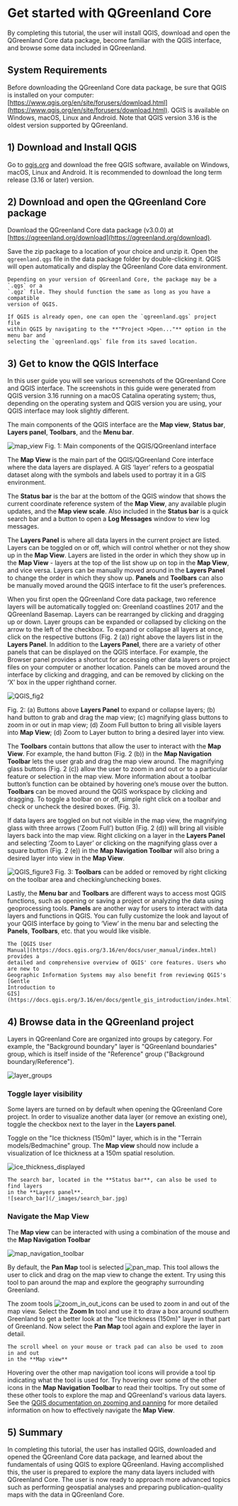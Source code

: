 # Get started with QGreenland Core

By completing this tutorial, the user will install QGIS, download and open the
QGreenland Core data package, become familiar with the QGIS interface, and browse
some data included in QGreenland.

## System Requirements

Before downloading the QGreenland Core data package, be sure that QGIS is installed on your
computer: [https://www.qgis.org/en/site/forusers/download.html](https://www.qgis.org/en/site/forusers/download.html). QGIS is available on Windows, macOS, Linux and Android. Note that QGIS version 3.16 is the oldest version
supported by QGreenland.

## 1) Download and Install QGIS

Go to [qgis.org](https://qgis.org) and download the free QGIS software,
available on Windows, macOS, Linux and Android. It is recommended to download
the long term release (3.16 or later) version.

## 2) Download and open the QGreenland Core package

Download the QGreenland Core data package (v3.0.0) at
[https://qgreenland.org/download](https://qgreenland.org/download).

Save the zip package to a location of your choice and unzip it. Open the
`qgreenland.qgs` file in the data package folder by double-clicking it. QGIS
will open automatically and display the QGreenland Core data environment.


```{note}
Depending on your version of QGreenland Core, the package may be a `.qgs` or a
`.qgz` file. They should function the same as long as you have a compatible
version of QGIS.
```


```{note}
If QGIS is already open, one can open the `qgreenland.qgs` project file
within QGIS by navigating to the **"Project >Open..."** option in the menu bar and
selecting the `qgreenland.qgs` file from its saved location.
```


## 3) Get to know the QGIS Interface

In this user guide you will see various screenshots of the QGreenland Core and QGIS interface.
The screenshots in this guide were generated from QGIS version 3.16 running on a macOS
Catalina operating system; thus, depending on the operating system and QGIS version you
are using, your QGIS interface may look slightly different.

The main components of the QGIS interface are the **Map view**, **Status bar**, **Layers panel**, 
**Toolbars**, and the **Menu bar**. 

![map_view](/_images/map_view.jpg)
Fig. 1: Main components of the QGIS/QGreenland interface

The **Map View** is the main part of the QGIS/QGreenland Core interface where the data layers are
displayed. A GIS ‘layer’ refers to a geospatial dataset along with the symbols and labels used
to portray it in a GIS environment.

The **Status bar** is the bar at the bottom of the QGIS window that shows
the current coordinate reference system of the **Map View**, any available plugin
updates, and the **Map view scale**. Also included in the **Status bar** is a quick
search bar and a button to open a **Log Messages** window to view log messages.

The **Layers Panel** is where all data layers in the current project are
listed. Layers can be toggled on or off, which will control whether or not they
show up in the **Map View**. Layers are listed in the order in which they show up in
the **Map View** - layers at the top of the list show up on top in the **Map View**, and
vice versa. Layers can be manually moved around in the **Layers Panel** to change
the order in which they show up. **Panels** and **Toolbars** can also be manually moved
around the QGIS interface to fit the user’s preferences. 

When you first open the QGreenland Core data package, two reference layers will be automatically toggled on: Greenland coastlines 2017 and the QGreenland Basemap. Layers can be rearranged by clicking and dragging up or down. Layer groups can be expanded or collapsed by clicking on the arrow to the left of the checkbox. To expand or collapse all layers at once, click on the respective buttons (Fig. 2 (a)) right above the layers list in the **Layers Panel**. In addition to the **Layers Panel**, there are a variety of other panels that can be displayed on the QGIS interface. For example, the Browser panel provides a shortcut for accessing other data layers or project files on your computer or another location. Panels can be moved around the interface by clicking and dragging, and can be removed by clicking on the ‘X’ box in the upper righthand corner.

![QGIS_fig2](/_images/QGIS_fig2.png)

Fig. 2: (a) Buttons above **Layers Panel** to expand or collapse layers; (b) hand button to grab and drag the map view; (c) magnifying glass buttons to zoom in or out in map view; (d) Zoom Full button to bring all visible layers into **Map View**; (d) Zoom to Layer button to bring a desired layer into view. 

The **Toolbars** contain buttons that allow the user to interact with the **Map View**. For example, the hand button (Fig. 2 (b)) in the **Map Navigation Toolbar** lets the user grab and drag the map view around. The magnifying glass buttons (Fig. 2 (c)) allow the user to zoom in and out or to a particular feature or
selection in the map view. More information about a toolbar button’s function can be obtained by hovering one’s mouse over the button. **Toolbars** can be moved around the QGIS workspace by clicking and dragging. To toggle a toolbar on or off, simple right click on a toolbar and check or uncheck the desired boxes. (Fig. 3).

If data layers are toggled on but not visible in the map view, the magnifying glass with three arrows (‘Zoom Full’) button (Fig. 2 (d)) will bring all visible layers back into the map view.
Right clicking on a layer in the **Layers Panel** and selecting ‘Zoom to Layer’ or clicking on the magnifying glass over a square button (Fig. 2 (e)) in the **Map Navigation Toolbar** will also bring a desired layer into view in the **Map View**.

![QGIS_figure3](/_images/QGIS_figure3.png)
Fig. 3: **Toolbars** can be added or removed by right clicking on the toolbar area and checking/unchecking boxes.

Lastly, the **Menu bar** and **Toolbars** are different ways to access most QGIS functions, such
as opening or saving a project or analyzing the data using geoprocessing
tools. **Panels** are another way for users to interact with data layers and
functions in QGIS. You can fully customize the look and layout of your QGIS interface by going to ‘View’ in the menu bar and selecting the **Panels**, **Toolbars**, etc. that you would like visible.


```{note}
The [QGIS User
Manual](https://docs.qgis.org/3.16/en/docs/user_manual/index.html) provides a
detailed and comprehensive overview of QGIS' core features. Users who are new to
Geographic Information Systems may also benefit from reviewing QGIS's [Gentle
Introduction to
GIS](https://docs.qgis.org/3.16/en/docs/gentle_gis_introduction/index.html)
```


## 4) Browse data in the QGreenland project

Layers in QGreenland Core are organized into groups by category. For example, the
"Background boundary" layer is "QGreenland boundaries" group, which is itself
inside of the "Reference" group ("Background boundary/Reference").

![layer_groups](/_images/layer_groups.jpg)

### Toggle layer visibility

Some layers are turned on by default when opening the QGreenland Core project. In order to
visualize another data layer (or remove an existing one), toggle the checkbox
next to the layer in the **Layers panel**.

Toggle on the "Ice thickness (150m)" layer, which is in the "Terrain
models/Bedmachine" group. The **Map view** should now include a visualization of
Ice thickness at a 150m spatial resolution.

![ice_thickness_displayed](/_images/ice_thickness_displayed.jpg)


```{note}
The search bar, located in the **Status bar**, can also be used to find layers
in the **Layers panel**.
![search_bar](/_images/search_bar.jpg)
```


### Navigate the Map View

The **Map view** can be interacted with using a combination of the mouse and the
**Map Navigation Toolbar**

![map_navigation_toolbar](/_images/map_navigation_toolbar.jpg)

By default, the **Pan Map** tool is selected
![pan_map](/_images/pan_map.jpg). This tool allows the user to click and drag on
the map view to change the extent. Try using this tool to pan around the map and
explore the geography surrounding Greenland.

The zoom tools ![zoom_in_out_icons](/_images/zoom_in_out_icons.jpg) can be used
to zoom in and out of the map view. Select the **Zoom In** tool and use it to
draw a box around southern Greenland to get a better look at the "Ice thickness
(150m)" layer in that part of Greenland. Now select the **Pan Map** tool again
and explore the layer in detail.

```{note}
The scroll wheel on your mouse or track pad can also be used to zoom in and out
in the **Map view**
```

Hovering over the other map navigation tool icons will provide a tool tip
indicating what the tool is used for. Try hovering over some of the other icons
in the **Map Navigation Toolbar** to read their tooltips. Try out some of these
other tools to explore the map and QGreenland's various data layers. See the
[QGIS documentation on zooming and
panning](https://docs.qgis.org/3.16/en/docs/user_manual/introduction/general_tools.html#zooming-and-panning)
for more detailed information on how to effectively navigate the **Map View**.


## 5) Summary

In completing this tutorial, the user has installed QGIS, downloaded and opened
the QGreenland Core data package, and learned about the fundamentals of using QGIS to
explore QGreenland. Having accomplished this, the user is prepared to explore
the many data layers included with QGreenland Core. The user is now ready to approach
more advanced topics such as performing geospatial analyses and preparing
publication-quality maps with the data in QGreenland Core.
